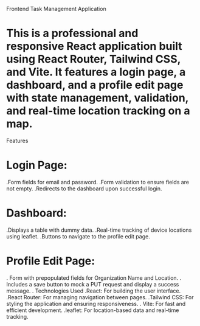 Frontend Task Management Application
 # This is a professional and responsive React application built using React Router, Tailwind CSS, and Vite. It features a login page, a dashboard, and a profile edit page with state management, validation, and real-time location tracking on a map.

Features
 # Login Page:

.Form fields for email and password.
.Form validation to ensure fields are not empty.
.Redirects to the dashboard upon successful login.

# Dashboard:

.Displays a table with dummy data.
.Real-time tracking of device locations using leaflet.
.Buttons to navigate to the profile edit page.

# Profile Edit Page:

. Form with prepopulated fields for Organization Name and Location.
. Includes a save button to mock a PUT request and display a success message.
. Technologies Used
.React: For building the user interface.
.React Router: For managing navigation between pages.
.Tailwind CSS: For styling the application and ensuring responsiveness.
. Vite: For fast and efficient development.
.leaflet: For location-based data and real-time tracking.
